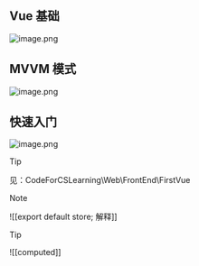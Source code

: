 ## Vue 基础

![image.png](https://cdn.jsdelivr.net/gh/03xiaoyuhe/PicStore/img/202501102032145.png)

## MVVM 模式

![image.png](https://cdn.jsdelivr.net/gh/03xiaoyuhe/PicStore/img/202501102036311.png)

## 快速入门

![image.png](https://cdn.jsdelivr.net/gh/03xiaoyuhe/PicStore/img/202501102040513.png)

> [!tip]
> 见：CodeForCSLearning\Web\FrontEnd\FirstVue

> [!note]
> ![[export default store; 解释]]

> [!tip]
> ![[computed]]


